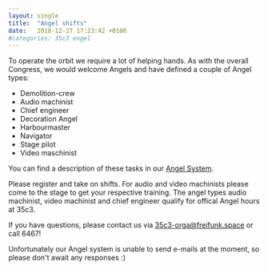 ```yaml
---
layout: single
title:  "Angel shifts"
date:   2018-12-27 17:23:42 +0100
#categories: 35c3 engel
---
```


To operate the orbit we require a lot of helping hands. As with the overall Congress, we would welcome Angels and have defined a couple of Angel types:

* Demolition-crew				
* Audio machinist
* Chief engineer				
* Decoration Angel				
* Harbourmaster
* Navigator				
* Stage pilot
* Video maschinist

You can find a description of these tasks in our [Angel System](https://engelsystem.oio.social/angeltypes?action=about).

Please register and take on shifts. For audio and video machinists please come to the stage to get your respective training.  The angel types audio machinist, video machinist and chief engineer qualify for offical Angel hours at 35c3.

If you have questions, please contact us via 35c3-orga@freifunk.space or call 6467!

Unfortunately our Angel system is unable to send e-mails at the moment, so please don't await any responses :)
